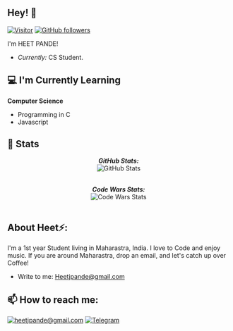 <!-- Code written by laxmena -->

<h2>Hey! 👋</h2>

[![Visitor](https://visitor-badge.laobi.icu/badge?page_id=heetjpande.heetjpande)](https://github.com/heetjpande) [![GitHub followers](https://img.shields.io/github/followers/heetjpande.svg?style=social&label=Follow)](https://github.com/heetjpande?tab=followers)

I'm HEET PANDE! 
- <i>Currently:</i> CS Student. 

<h2>💻 I'm Currently Learning</h2>

__Computer Science__
- Programming in C
- Javascript

<!-- <h2>Currently working:</h2> -->
<!-- <h4>Freelancing</h4> -->

<h2>👀 Stats</h2>

<div>
  
  <p align="center">
  <b><em>GitHub Stats:</em></b> <br/>
    <img src="https://github-readme-streak-stats.herokuapp.com/?user=heetjpande" alt="GitHub Stats" /> <br/><br/>
  </p>
  <p align="center">
  <b><em>Code Wars Stats:</em></b> <br/>
    <img src="https://www.codewars.com/users/kakashikage/badges/large" alt="Code Wars Stats" /> <br/><br/>
  </p>
</div>

<h2> About Heet⚡:</h2>

I'm a 1st year Student living in Maharastra, India. I love to Code and enjoy music. If you are around Maharastra, drop an email, and let's catch up over Coffee!
 
<!-- - Check out my Blog: [https://laxmena.com](https://laxmena.com)
- Know more about me: [About ME](https://laxmena.com/pages/about) -->
- Write to me: [Heetjpande@gmail.com](mailto:heetjpande@gmail.com)

<h2>📫 How to reach me:</h2>

<a href="mailto:heetjpande@gmail.com">![heetjpande@gmail.com](https://img.shields.io/badge/Gmail-D14836?style=for-the-badge&logo=gmail&logoColor=white)</a> <a href="https://t.me/kakashi_kage/">![Telegram](https://img.shields.io/badge/Telegram-0077B5?style=for-the-badge&logo=telegram&logoColor=white)</a>


<!--

Here are some ideas to get you started:

- 🔭 I’m currently working on ...
- 🌱 I’m currently learning ...
- 👯 I’m looking to collaborate on ...
- 🤔 I’m looking for help with ...
- 💬 Ask me about ...
- 📫 How to reach me: ...
- 😄 Pronouns: ...
- ⚡ Fun fact: ...
-->
